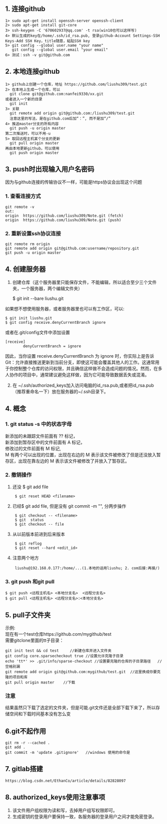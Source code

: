## 1. 连接github
    1> sudo apt-get install openssh-server openssh-client  
    2> sudo apt-get install git-core  
    3> ssh-keygen -C '670602937@qq.com' -t rsa(win10也可以这样写)    
    4> 默认生成的key在/home/.ssh/id_rsa.pub, 登录github-Account Settings-SSH Keys-Add SSH Key，title随意，粘贴SSH key  
    5> git config --global user.name "your name"  
       git config --global user.email "your email"  
    6> 测试：ssh -v git@github.com  
  
## 2. 本地连接github
    1> github上创建一个仓库，地址 https://github.com/liushu309/test.git  
    2> 在本地上生成一个仓库，可以  
      git clone git@github.com:nanfei9330/xx.git  
    或者进入一个新的目录  
      git init  
    3> 关联  
      git remote add origin git@github.com:/liushu309/test.git       
      注意这里的写法，是在github.com后加“：”, 而不是加“/”
    4> 推送master分支的所有内容  
      git push -u origin master  
    第二次推送时，可以不用-u  
    5> 取回远程主机某个分支的更新  
      git pull origin master  
    再由本地更新github，可以使用  
      git push origin master  
    
## 3. push时出现输入用户名密码
  因为与github连接的传输协议不一样，可能是https协议会出现这个问题
  ### 1. 查看连接方式
    git remote -v
    out:
    origin	https://github.com/liushu309/Note.git (fetch)
    origin	https://github.com/liushu309/Note.git (push)
  ### 2. 重新设置ssh协议连接
    git remote rm origin
    git remote add origin git@github.com:username/repository.git
    git push -u origin master

## 4. 创建服务器
1. 创建仓库（这个服务器里只能保存文件，不能编辑，所以适合至少三个文件夹，一个服务器，两个编辑文件夹）

    $ git init --bare liushu.git  
    
如果想不想使用服务器，或者服务器里也可以有工作区，可以:

    $ git init liushu.git
    $ git config receive.denyCurrentBranch ignore
或者在.git/config文件中添加设置  

    [receive]
            denyCurrentBranch = ignore  
            
因此，当你设置 receive.denyCurrentBranch 为 ignore 时，你实际上是告诉 Git：允许直接推送更新到当前分支，即使这可能会覆盖其他人的工作。这通常用于你控制整个仓库的访问权限，并且确信这样做不会造成问题的情况。然而，在多人协作的项目中，通常建议避免这样做，因为它可能导致数据丢失或混淆。  
            
2. 在 ~/.ssh/authorized_keys加入访问电脑的id_rsa.pub,或者把id_rsa.pub（推荐重命名一下）放在服务器的~/.ssh目录下。

## 4. 概念
### 1. git status -s 中的状态字母
新添加的未跟踪文件前面有 ?? 标记，  
新添加到暂存区中的文件前面有 A 标记，  
修改过的文件前面有 M 标记,  
M 有两个可以出现的位置，出现在右边的 M 表示该文件被修改了但是还没放入暂存区，出现在靠左边的 M 表示该文件被修改了并放入了暂存区。

### 2. 撤销操作
1. 还没 $ git add file 

        $ git reset HEAD <filename> 

2. 已经$ git add file, 但是没有 git commit -m "", 分两步操作

        $ git checkout -- <filename>
        $ git  status
        $ git checkout -- file
3. 从以前版本前进到后来版本

        $ git reflog  
        $ git reset --hard <edit_id>  
4. 注意两个地方  

        liushu@192.168.0.177:/home/...(1.本地的话用liushu; 2. com后接:再接/)

### 3. git push 和git pull
    $ git push <远程主机名> <本地分支名>  <远程分支名>
    $ git pull <远程主机名> <远程分支名>:<本地分支名>
    
    
## 5. pull子文件夹
示例:  
现在有一个test仓库https://github.com/mygithub/test  
需要gitclone里面的tt子目录：

    git init test && cd test     //新建仓库并进入文件夹
    git config core.sparsecheckout true //设置允许克隆子目录
    echo 'tt*' >> .git/info/sparse-checkout //设置要克隆的仓库的子目录路径   //空格别漏
    git remote add origin git@github.com:mygithub/test.git  //这里换成你要克隆的项目和库
    git pull origin master    //下载
### 注意
结果虽然只下载了选定的文件夹，但是可能.git文件还是全部下载下来了，所以存储空间和下载时间基本没有怎么变

## 6.git不起作用
    git rm -r --cached .
    git add .
    git commit -m 'update .gitignore'   //windows 使用的命令是  


## 7. gitlab搭建
    https://blog.csdn.net/EthanCo/article/details/82828097

## 8. authorized_keys使用注意事项
1. 该文件用户组权限为读和写，去掉用户组写权限即可。  
2. 生成密钥的登录用户要保持一致，各服务器的登录用户之间才能免密登录。

